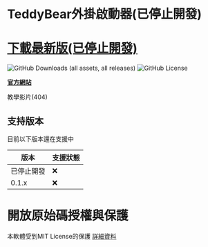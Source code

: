 # TeddyBear外掛啟動器(已停止開發)
# **[下載最新版(已停止開發)](https://github.com/Bearshenmin/TeddyBear_Luncher/releases)**

<img alt="GitHub Downloads (all assets, all releases)" src="https://img.shields.io/github/downloads/Bearshenmin/TeddyBear_Luncher/total?style=for-the-badge"> <img alt="GitHub License" src="https://img.shields.io/github/license/Bearshenmin/TeddyBear_Luncher?style=for-the-badge">




**[官方網站](https://bearshenmin.github.io/)**

教學影片(404)

## 支持版本

目前以下版本還在支援中

| 版本    | 支援狀態         |
| ------- | ------------------ |
| 已停止開發 | ❌ |
| 0.1.x   | ❌ |

# 開放原始碼授權與保護
本軟體受到MIT License的保護
[詳細資料](LICENSE)


